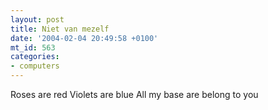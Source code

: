 ```yaml
---
layout: post
title: Niet van mezelf
date: '2004-02-04 20:49:58 +0100'
mt_id: 563
categories:
- computers
---
```

Roses are red
Violets are blue
All my base are belong to you

